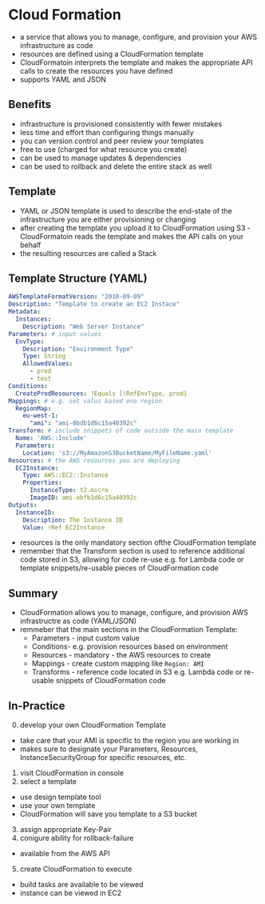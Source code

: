 # Cloud Formation
- a service that allows you to manage, configure, and provision your AWS infrastructure as code
- resources are defined using a CloudFormation template
- CloudFormatoin interprets the template and makes the appropriate API calls to create the resources you have defined
- supports YAML and JSON

## Benefits
- infrastructure is provisioned consistently with fewer mistakes
- less time and effort than configuring things manually
- you can version control and peer review your templates
- free to use (charged for what resource you create)
- can be used to manage updates & dependencies
- can be used to rollback and delete the entire stack as well

## Template
- YAML or JSON template is used to describe the end-state of the infrastructure you are either provisioning or changing
- after creating the template you upload it to CloudFormation using S3
-CloudFormatoin reads the template and makes the API calls on your behalf
- the resulting resources are called a Stack

## Template Structure (YAML)
```yaml
AWSTemplateFormatVersion: "2010-09-09"
Description: "Template to create an EC2 Instace"
Metadata:
  Instances:
    Description: "Web Server Instance"
Parameters: # input values
  EnvType: 
    Description: "Environment Type"
    Type: String
    AllowedValues:
      - prod
      - test
Conditions:
  CreateProdResources: !Equals [!RefEnvType, prod]
Mappings: # e.g. set valus based ona region
  RegionMap:
    eu-west-1:
      "ami": "ami-0bdb1d6c15a40392c"
Transform: # include snippets of code outside the main template
  Name: 'AWS::Include'
  Parameters:
    Location: 's3://MyAmazonS3BucketName/MyFileName.yaml'
Resources: # the AWS resources you are deploying
  EC2Instance:
    Type: AWS::EC2::Instance
    Properties:
      InstanceType: t2.micro
      ImageID: ami-obfb1d6c15a40392c
Outputs:
  InstanceID:
    Description: The Instance ID
    Value: !Ref EC2Instance
```
- resources is the only mandatory section ofthe CloudFormation template
- remember that the Transform section is used to reference additional code stored in S3, allowing for code re-use e.g. for Lambda code or template snippets/re-usable pieces of CloudFormation code

## Summary
- CloudFormation allows you to manage, configure, and provision AWS infrastructre as code (YAML/JSON)
- remmeber that the main sections in the CloudFormation Template:
  - Parameters - input custom value
  - Conditions- e.g. provision resources based on environment
  - Resources - mandatory - the AWS resources to create
  - Mappings - create custom mapping like `Region: AMI`
  - Transforms - reference code located in S3 e.g. Lambda code or re-usable snippets of CloudFormation code

## In-Practice
0. develop your own CloudFormation Template
  - take care that your AMI is specific to the region you are working in
  - makes sure to designate your Parameters, Resources, InstanceSecurityGroup for specific resources, etc.
1. visit CloudFormation in console
2. select a template
  - use design template tool
  - use your own template
  - CloudFormation will save you template to a S3 bucket
3. assign appropriate Key-Pair
4. conigure ability for rollback-failure
  - available from the AWS API
5. create CloudFormation to execute
  - build tasks are available to be viewed
  - instance can be viewed in EC2